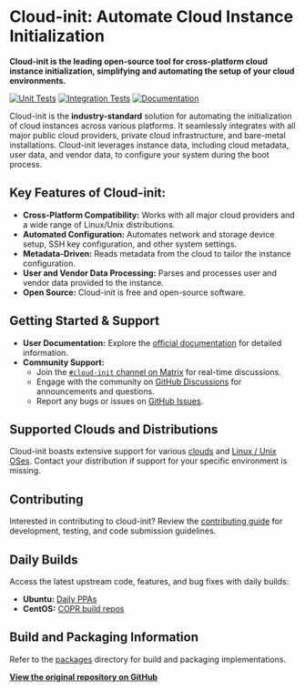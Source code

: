 # Cloud-init: Automate Cloud Instance Initialization

**Cloud-init is the leading open-source tool for cross-platform cloud instance initialization, simplifying and automating the setup of your cloud environments.**

[![Unit Tests](https://github.com/canonical/cloud-init/actions/workflows/unit.yml/badge.svg?branch=main)](https://github.com/canonical/cloud-init/actions/workflows/unit.yml)
[![Integration Tests](https://github.com/canonical/cloud-init/actions/workflows/integration.yml/badge.svg?branch=main)](https://github.com/canonical/cloud-init/actions/workflows/integration.yml)
[![Documentation](https://github.com/canonical/cloud-init/actions/workflows/check_format.yml/badge.svg?branch=main)](https://github.com/canonical/cloud-init/actions/workflows/check_format.yml)

Cloud-init is the **industry-standard** solution for automating the initialization of cloud instances across various platforms. It seamlessly integrates with all major public cloud providers, private cloud infrastructure, and bare-metal installations. Cloud-init leverages instance data, including cloud metadata, user data, and vendor data, to configure your system during the boot process.

## Key Features of Cloud-init:

*   **Cross-Platform Compatibility:** Works with all major cloud providers and a wide range of Linux/Unix distributions.
*   **Automated Configuration:** Automates network and storage device setup, SSH key configuration, and other system settings.
*   **Metadata-Driven:** Reads metadata from the cloud to tailor the instance configuration.
*   **User and Vendor Data Processing:** Parses and processes user and vendor data provided to the instance.
*   **Open Source:** Cloud-init is free and open-source software.

## Getting Started & Support

*   **User Documentation:** Explore the [official documentation](https://docs.cloud-init.io/en/latest/) for detailed information.
*   **Community Support:**
    *   Join the [``#cloud-init`` channel on Matrix](https://matrix.to/#/#cloud-init:ubuntu.com) for real-time discussions.
    *   Engage with the community on [GitHub Discussions](https://github.com/canonical/cloud-init/discussions) for announcements and questions.
    *   Report any bugs or issues on [GitHub Issues](https://github.com/canonical/cloud-init/issues).

## Supported Clouds and Distributions

Cloud-init boasts extensive support for various [clouds](https://docs.cloud-init.io/en/latest/reference/datasources.html#datasources_supported) and [Linux / Unix OSes](https://docs.cloud-init.io/en/latest/reference/distros.html). Contact your distribution if support for your specific environment is missing.

## Contributing

Interested in contributing to cloud-init? Review the [contributing guide](https://docs.cloud-init.io/en/latest/development/index.html) for development, testing, and code submission guidelines.

## Daily Builds

Access the latest upstream code, features, and bug fixes with daily builds:

*   **Ubuntu:** [Daily PPAs](https://code.launchpad.net/~cloud-init-dev/+archive/ubuntu/daily)
*   **CentOS:** [COPR build repos](https://copr.fedorainfracloud.org/coprs/g/cloud-init/cloud-init-dev/)

## Build and Packaging Information

Refer to the [packages](packages) directory for build and packaging implementations.

**[View the original repository on GitHub](https://github.com/canonical/cloud-init)**